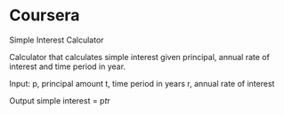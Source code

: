 # Coursera

Simple Interest  Calculator

Calculator that calculates simple interest given principal, annual rate of interest and time period in year.

Input:
   p, principal amount
   t, time period in years
   r, annual rate of interest
   
Output
   simple interest = p*t*r
